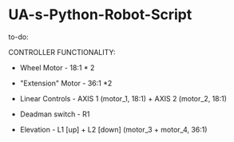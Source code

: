 # UA-s-Python-Robot-Script



to-do:

CONTROLLER FUNCTIONALITY:
  - Wheel Motor - 18:1 * 2
  - "Extension" Motor - 36:1 *2
  
  - Linear Controls - AXIS 1 (motor_1, 18:1) + AXIS 2 (motor_2, 18:1)
  
  - Deadman switch - R1
 
  - Elevation - L1 [up] + L2 [down] (motor_3 + motor_4, 36:1)

